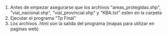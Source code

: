 1. Antes de empezar asegurarse que los archivos "areas_protegidas.shp", "vial_nacional.shp", "vial_provincial.shp" y "KBA.txt" esten en la carpeta
2. Ejecutar el programa "Tp Final"
3. Los archivos .html son la salida del programa (mapas para utilizar en paginas web)
